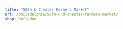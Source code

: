 ```yaml
---
title: "58th & Chester Farmers Market"
url: /philadelphia/58th-und-chester-farmers-market/
shop: Hofladen
---
```

